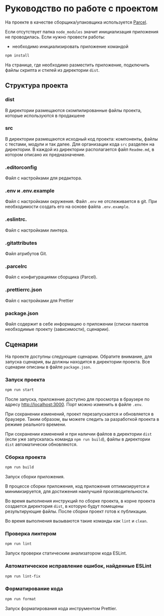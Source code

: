 # Руководство по работе с проектом

На проекте в качестве сборщика/упаковщика используется [Parcel](https://ru.parceljs.org/getting_started.html).

Если отсутствует папка `node_modules` значит инициализация приложения не проводилась.
Если нужно провести работы:
* необходимо инициализировать приложение командой
```bash
npm install
```

На странице, где необходимо разместить приложение, подключить файлы скрипта и стилей из директории `dist`.

## Структура проекта

### dist

В директории размещаются скомпилированные файлы проекта, которые используются в продакшене

### src

В директории размещаются исходный код проекта: компоненты, файлы с тестами, модули и так далее.
Для организации кода `src` разделен на директории. В каждой из директории располагается файл `Readme.md`, в котором описано их предназначение.

### .editorconfig

Файл с настройками для редактора.

### .env и .env.example

Файл с настройками окружения.
Файл `.env` не отслеживается в git. При необходимости создать его на основе файла `.env.example`.

### .eslintrc.

Файл с настройками линтера.

### .gitattributes

Файл атрибутов Git.

### .parcelrc

Файл с конфигурациями сборщика (Parcel).

### .prettierrc.json

Файл с настройками для Prettier

### package.json

Файл содержит в себе информацию о приложении (списки пакетов необходимые проекту (зависимости), сценарии).

## Сценарии

На проекте доступны следующие сценарии. Обратите внимание, для запуска сценария, вы должны находится в директории проекта. Все сценарии описаны в файле `package.json`.

### Запуск проекта

```bash
npm run start
```

После запуска, приложение доступно для просмотра в браузере по адресу [http://localhost:3000](http://localhost:3000). Порт можно изменить в файле `.env`.

При сохранении изменений, проект перезапускается и обновляется в браузере. Таким образом, вы можете следить за разработкой проекта в режиме реального времени.

При сохранении изменений и при наличии файлов в директории `dist` (если уже запускалась команда `npm run build`), файлы в директории `dist` автоматически обновляются.

### Сборка проекта

```bash
npm run build
```

Запуск сборки приложения.

В процессе сборки приложения, код приложения оптимизируется и минимизируется, для достижения наилучшей производительности.

Во время выполнения инструкций по сборке проекта, в корне проекта создается директория `dist`, в которую будут помещены результирующие файлы. После сборки проект готов к публикации.

Во время выполнения вызываются такие команды как `lint` и `clean`.

### Проверка линтером

```bash
npm run lint
```

Запуск проверки статическим анализатором кода ESLint.

### Автоматическое исправление ошибок, найденные ESLint

```bash
npm run lint-fix
```

### Форматирование кода

```bash
npm run format
```

Запуск форматирования кода инструментом Prettier.
